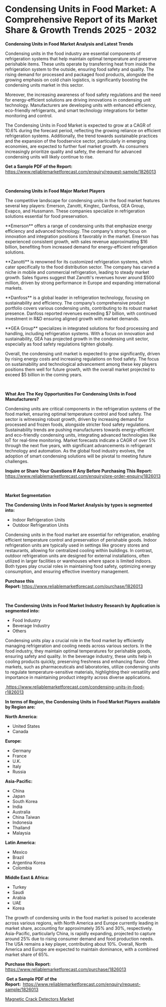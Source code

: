<p><h1>Condensing Units in Food Market: A Comprehensive Report of its Market Share & Growth Trends 2025 - 2032</h1></p><p><strong>Condensing Units in Food Market Analysis and Latest Trends</strong></p>
<p><p>Condensing units in the food industry are essential components of refrigeration systems that help maintain optimal temperature and preserve perishable items. These units operate by transferring heat from inside the refrigeration system to the outside, ensuring food safety and quality. The rising demand for processed and packaged food products, alongside the growing emphasis on cold chain logistics, is significantly boosting the condensing units market in this sector.</p><p>Moreover, the increasing awareness of food safety regulations and the need for energy-efficient solutions are driving innovations in condensing unit technology. Manufacturers are developing units with enhanced efficiency, eco-friendly refrigerants, and smart technology integrations for better monitoring and control. </p><p>The Condensing Units in Food Market is expected to grow at a CAGR of 10.6% during the forecast period, reflecting the growing reliance on efficient refrigeration systems. Additionally, the trend towards sustainable practices and the expansion of the foodservice sector, particularly in emerging economies, are expected to further fuel market growth. As consumers increasingly prioritize quality and safety, the demand for advanced condensing units will likely continue to rise.</p></p>
<p><strong>Get a Sample PDF of the Report:&nbsp;</strong> <a href="https://www.reliablemarketforecast.com/enquiry/request-sample/1826013?utm_campaign=2413&utm_medium=2&utm_source=Github&utm_content=ia&utm_term=12042025&utm_id=condensing-units-in-food">https://www.reliablemarketforecast.com/enquiry/request-sample/1826013</a></p>
<p>&nbsp;</p>
<p><strong>Condensing Units in Food Major Market Players</strong></p>
<p><p>The competitive landscape for condensing units in the food market features several key players: Emerson, Zanotti, Kingtec, Danfoss, GEA Group, Evapco, and Hussmann. These companies specialize in refrigeration solutions essential for food preservation.</p><p>**Emerson** offers a range of condensing units that emphasize energy efficiency and advanced technology. The company's strong focus on innovation and integration positions it favorably in the market. Emerson has experienced consistent growth, with sales revenue approximating $16 billion, benefiting from increased demand for energy-efficient refrigeration solutions.</p><p>**Zanotti** is renowned for its customized refrigeration systems, which cater specifically to the food distribution sector. The company has carved a niche in mobile and commercial refrigeration, leading to steady market growth. Sales figures suggest that Zanotti's revenues hover around $500 million, driven by strong performance in Europe and expanding international markets.</p><p>**Danfoss** is a global leader in refrigeration technology, focusing on sustainability and efficiency. The company’s comprehensive product portfolio covers various condensing units, contributing to its robust market presence. Danfoss reported revenues exceeding $7 billion, with continued investment in R&D ensuring aligned growth with market demands.</p><p>**GEA Group** specializes in integrated solutions for food processing and handling, including refrigeration systems. With a focus on innovation and sustainability, GEA has projected growth in the condensing unit sector, especially as food safety regulations tighten globally.</p><p>Overall, the condensing unit market is expected to grow significantly, driven by rising energy costs and increasing regulations on food safety. The focus on sustainability and technological advancement among these key players positions them well for future growth, with the overall market projected to exceed $5 billion in the coming years.</p></p>
<p>&nbsp;</p>
<p><strong>What Are The Key Opportunities For Condensing Units in Food Manufacturers?</strong></p>
<p><p>Condensing units are critical components in the refrigeration systems of the food market, ensuring optimal temperature control and food safety. The sector is witnessing robust growth, driven by increasing demand for processed and frozen foods, alongside stricter food safety regulations. Sustainability trends are pushing manufacturers towards energy-efficient and eco-friendly condensing units, integrating advanced technologies like IoT for real-time monitoring. Market forecasts indicate a CAGR of over 5% through the next five years, with significant advancements in refrigerant technology and automation. As the global food industry evolves, the adoption of smart condensing solutions will be pivotal to meeting future challenges.</p></p>
<p><strong>Inquire or Share Your Questions If Any Before Purchasing This Report:</strong> <a href="https://www.reliablemarketforecast.com/enquiry/pre-order-enquiry/1826013?utm_campaign=2413&utm_medium=2&utm_source=Github&utm_content=ia&utm_term=12042025&utm_id=condensing-units-in-food">https://www.reliablemarketforecast.com/enquiry/pre-order-enquiry/1826013</a></p>
<p>&nbsp;</p>
<p><strong>Market Segmentation</strong></p>
<p><strong>The Condensing Units in Food Market Analysis by types is segmented into:</strong></p>
<p><ul><li>Indoor Refrigeration Units</li><li>Outdoor Refrigeration Units</li></ul></p>
<p><p>Condensing units in the food market are essential for refrigeration, enabling efficient temperature control and preservation of perishable goods. Indoor refrigeration units are typically used in settings like grocery stores and restaurants, allowing for centralized cooling within buildings. In contrast, outdoor refrigeration units are designed for external installations, often utilized in larger facilities or warehouses where space is limited indoors. Both types play crucial roles in maintaining food safety, optimizing energy consumption, and ensuring effective inventory management.</p></p>
<p><strong>Purchase this Report:&nbsp;</strong><a href="https://www.reliablemarketforecast.com/purchase/1826013?utm_campaign=2413&utm_medium=2&utm_source=Github&utm_content=ia&utm_term=12042025&utm_id=condensing-units-in-food">https://www.reliablemarketforecast.com/purchase/1826013</a></p>
<p>&nbsp;</p>
<p><strong>The Condensing Units in Food Market Industry Research by Application is segmented into:</strong></p>
<p><ul><li>Food Industry</li><li>Beverage Industry</li><li>Others</li></ul></p>
<p><p>Condensing units play a crucial role in the food market by efficiently managing refrigeration and cooling needs across various sectors. In the food industry, they maintain optimal temperatures for perishable goods, ensuring safety and quality. In the beverage industry, these units help in cooling products quickly, preserving freshness and enhancing flavor. Other markets, such as pharmaceuticals and laboratories, utilize condensing units to regulate temperature-sensitive materials, highlighting their versatility and importance in maintaining product integrity across diverse applications.</p></p>
<p><a href="https://www.reliablemarketforecast.com/condensing-units-in-food-r1826013?utm_campaign=2413&utm_medium=2&utm_source=Github&utm_content=ia&utm_term=12042025&utm_id=condensing-units-in-food">&nbsp;https://www.reliablemarketforecast.com/condensing-units-in-food-r1826013</a></p>
<p><strong>In terms of Region, the Condensing Units in Food Market Players available by Region are:</strong></p>
<p>
    <p> <strong> North America: </strong>
        <ul>
            <li>United States</li>
            <li>Canada</li>
        </ul>
        </p> 
    <p> <strong> Europe: </strong>
        <ul>
            <li>Germany</li>
            <li>France</li>
            <li>U.K.</li>
            <li>Italy</li>
            <li>Russia</li>
        </ul>
        </p> 
    <p> <strong> Asia-Pacific: </strong>
        <ul>
            <li>China</li>
            <li>Japan</li>
            <li>South Korea</li>
            <li>India</li>
            <li>Australia</li>
            <li>China Taiwan</li>
            <li>Indonesia</li>
            <li>Thailand</li>
            <li>Malaysia</li>
        </ul>
        </p> 
    <p> <strong> Latin America: </strong>
        <ul>
            <li>Mexico</li>
            <li>Brazil</li>
            <li>Argentina Korea</li>
            <li>Colombia</li>
        </ul>
        </p> 
    <p> <strong> Middle East & Africa: </strong>
        <ul>
            <li>Turkey</li>
            <li>Saudi</li>
            <li>Arabia</li>
            <li>UAE</li>
            <li>Korea</li>
        </ul>
    </p>
    </p>
<p><p>The growth of condensing units in the food market is poised to accelerate across various regions, with North America and Europe currently leading in market share, accounting for approximately 35% and 30%, respectively. Asia-Pacific, particularly China, is rapidly expanding, projected to capture around 25% due to rising consumer demand and food production needs. The USA remains a key player, contributing about 10%. Overall, North America and Europe are expected to maintain dominance, with a combined market share of 65%.</p></p>
<p><strong>Purchase this Report: </strong><a href="https://www.reliablemarketforecast.com/purchase/1826013?utm_campaign=2413&utm_medium=2&utm_source=Github&utm_content=ia&utm_term=12042025&utm_id=condensing-units-in-food">https://www.reliablemarketforecast.com/purchase/1826013</a></p>
<p>&nbsp;<strong>Get a Sample PDF of the Report:&nbsp;&nbsp;</strong><a href="https://www.reliablemarketforecast.com/enquiry/request-sample/1826013?utm_campaign=2413&utm_medium=2&utm_source=Github&utm_content=ia&utm_term=12042025&utm_id=condensing-units-in-food">https://www.reliablemarketforecast.com/enquiry/request-sample/1826013</a></p>
<p><strong></strong></p>
<p><p><a href="https://github.com/nabadeneme/Market-Research-Report-List-1/blob/main/magnetic-crack-detectors-market.md?utm_campaign=2413&utm_medium=2&utm_source=Github&utm_content=ia&utm_term=12042025&utm_id=condensing-units-in-food">Magnetic Crack Detectors Market</a></p></p>